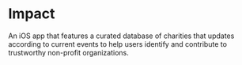 # Impact
An iOS app that features a curated database of charities that updates according to current events to help users identify and contribute to trustworthy non-profit organizations.
